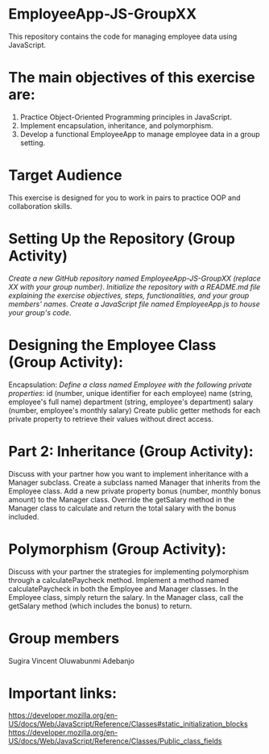 # EmployeeApp-JS-GroupXX
This repository contains the code for managing employee data using JavaScript.

# The main objectives of this exercise are:
1. Practice Object-Oriented Programming principles in JavaScript.
2. Implement encapsulation, inheritance, and polymorphism.
3. Develop a functional EmployeeApp to manage employee data in a group setting.
# Target Audience
 This exercise is designed for you to work in pairs to practice OOP and collaboration skills.
 
# Setting Up the Repository (Group Activity)
  *Create a new GitHub repository named EmployeeApp-JS-GroupXX (replace XX with your group number)*.
*Initialize the repository with a README.md file explaining the exercise objectives, steps, functionalities, and your group members' names*.
*Create a JavaScript file named EmployeeApp.js to house your group's code*.
 
 # Designing the Employee Class (Group Activity):
Encapsulation: 
*Define a class named Employee with the following private properties*:
id (number, unique identifier for each employee)
name (string, employee's full name)
department (string, employee's department)
salary (number, employee's monthly salary)
Create public getter methods for each private property to retrieve their values without direct access.

# Part 2: Inheritance (Group Activity):
Discuss with your partner how you want to implement inheritance with a Manager subclass.
Create a subclass named Manager that inherits from the Employee class.
Add a new private property bonus (number, monthly bonus amount) to the Manager class.
Override the getSalary method in the Manager class to calculate and return the total salary with the bonus included.

# Polymorphism (Group Activity):
Discuss with your partner the strategies for implementing polymorphism through a calculatePaycheck method.
Implement a method named calculatePaycheck in both the Employee and Manager classes.
In the Employee class, simply return the salary.
In the Manager class, call the getSalary method (which includes the bonus) to return.

# Group members
Sugira Vincent
Oluwabunmi Adebanjo

# Important links: 
https://developer.mozilla.org/en-US/docs/Web/JavaScript/Reference/Classes#static_initialization_blocks
https://developer.mozilla.org/en-US/docs/Web/JavaScript/Reference/Classes/Public_class_fields

